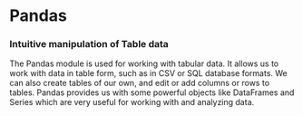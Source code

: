 # Pandas

### Intuitive manipulation of Table data

The Pandas module is used for working with tabular data. It allows us to work with data in table form, such as in CSV or SQL database formats. We can also create tables of our own, and edit or add columns or rows to tables. Pandas provides us with some powerful objects like DataFrames and Series which are very useful for working with and analyzing data.
